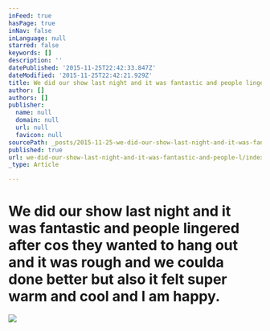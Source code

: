 ```yaml
---
inFeed: true
hasPage: true
inNav: false
inLanguage: null
starred: false
keywords: []
description: ''
datePublished: '2015-11-25T22:42:33.847Z'
dateModified: '2015-11-25T22:42:21.929Z'
title: We did our show last night and it was fantastic and people lingered after cos they wanted to hang out and it was rough and we coulda done better but also it felt super warm and cool and I am happy.
author: []
authors: []
publisher:
  name: null
  domain: null
  url: null
  favicon: null
sourcePath: _posts/2015-11-25-we-did-our-show-last-night-and-it-was-fantastic-and-people-l.md
published: true
url: we-did-our-show-last-night-and-it-was-fantastic-and-people-l/index.html
_type: Article

---
```

# We did our show last night and it was fantastic and people lingered after cos they wanted to hang out and it was rough and we coulda done better but also it felt super warm and cool and I am happy.
![](https://the-grid-user-content.s3-us-west-2.amazonaws.com/242a0f83-52b6-4471-8d82-d879fed75f2d.jpg)